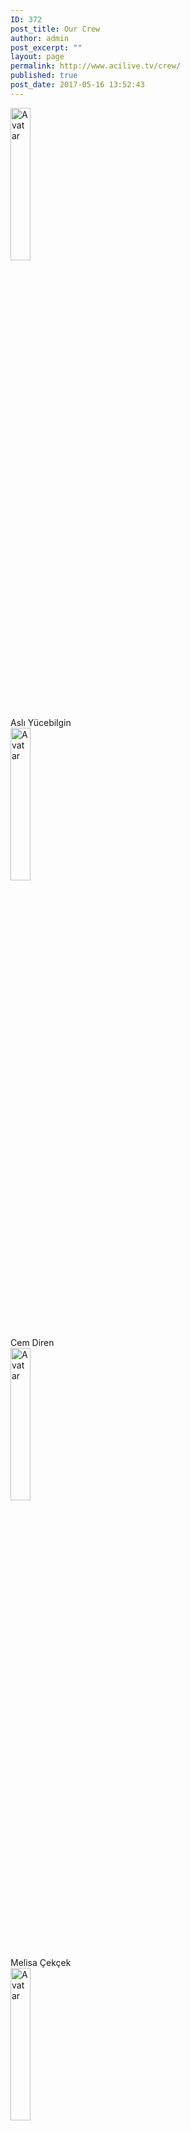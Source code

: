 ```yaml
---
ID: 372
post_title: Our Crew
author: admin
post_excerpt: ""
layout: page
permalink: http://www.acilive.tv/crew/
published: true
post_date: 2017-05-16 13:52:43
---
```

<div class="container">
  <img src="http://www.acilive.tv/wp-content/uploads/2017/12/1315_ASLI_YUCEBILGIN.jpg" alt="Avatar" class="image" style="width:25%; height:25%; left:">
  <div class="middle" style="top:110px; left:90px;">
    <div class="text">Aslı Yücebilgin</div>
  </div>
</div>

<div class="container">
  <img src="http://www.acilive.tv/wp-content/uploads/2017/12/1368_CEM_DIREN.jpg" alt="Avatar" class="image" style="width:25%; height:25%; left:">
  <div class="middle" style="top:110px; left:275px;">
    <div class="text">Cem Diren</div>
  </div>
</div>

<div class="container">
  <img src="http://www.acilive.tv/wp-content/uploads/2017/12/1474_MELISA_CEKCEK.jpg" alt="Avatar" class="image" style="width:25%; height:25%; left:">  
  <div class="middle">
    <div class="text" style="top:110px; left:460px;">Melisa Çekçek</div>
  </div>
</div>

<div class="container">
  <img src="http://www.acilive.tv/wp-content/uploads/2017/12/1374_EFE_GULAY.jpg" alt="Avatar" class="image" style="width:25%; height:25%; left:">  
  <div class="middle">
    <div class="text" style="top:340px; left:90px;">Efe Gülay</div>
  </div>
</div>

<div class="container">
  <img src="http://www.acilive.tv/wp-content/uploads/2017/12/1301_SELINA_GEZMEZ.jpg" alt="Avatar" class="image" style="width:25%; height:25%; left:">  
  <div class="middle">
    <div class="text" style="top:340px; left:275px;">Selina Gezmez</div>
  </div>
</div>

<div class="container">
  <img src="http://www.acilive.tv/wp-content/uploads/2017/12/1459_YIGIT_DAYI.jpg" alt="Avatar" class="image" style="width:25%; height:25%; left:">  
  <div class="middle">
    <div class="text" style="top:340px; left:460px;">Yiğit Dayı</div>
  </div>
</div>

<div class="container">
  <img src="http://www.acilive.tv/wp-content/uploads/2017/12/1457_ALIS_ERALP.jpg" alt="Avatar" class="image" style="width:25%; height:25%; left:">  
  <div class="middle">
    <div class="text" style="top:570px; left:90px;">Alis Eralp</div>
  </div>
</div>

<div class="container">
  <img src="http://www.acilive.tv/wp-content/uploads/2017/12/1323_NAZ_KAYIN.jpg" alt="Avatar" class="image" style="width:25%; height:25%; left:">  
  <div class="middle">
    <div class="text" style="top:570px; left:275px;">Naz Kayın</div>
  </div>
</div>

<div class="container">
  <img src="http://www.acilive.tv/wp-content/uploads/2017/12/1371_CANSU_CUBUKCU-1.jpg" alt="Avatar" class="image" style="width:25%; height:25%; left:">  
  <div class="middle">
    <div class="text" style="top:570px; left:460px;">Cansu Çubukçu</div>
  </div>
</div>

<div class="container">
  <img src="http://www.acilive.tv/wp-content/uploads/2017/12/1369_RITA_VIKTORYA_RUSO.jpg" alt="Avatar" class="image" style="width:25%; height:25%; left:">  
  <div class="middle">
    <div class="text" style="top:800px; left:90px;">Rita Viktorya</div>
  </div>
</div>

<div class="container">
  <img src="http://www.acilive.tv/wp-content/uploads/2017/12/1300_OZGENUR_CELIK.jpg" alt="Avatar" class="image" style="width:25%; height:25%; left:">  
  <div class="middle">
    <div class="text" style="top:800px; left:460px;">Özgenur Çelik</div>
  </div>
</div>

<div class="container">
  <img src="http://www.acilive.tv/wp-content/uploads/2017/12/1345_NAZLI_DEMIRKAN.jpg" alt="Avatar" class="image" style="width:25%; height:25%; left:">  
  <div class="middle">
    <div class="text" style="top:800px; left:460px;">Nazlı Demirkan</div>
  </div>
</div>

</body>

</html>

<h3>About Us</h3>
<div style="max-height: 330px; height: auto; width: aotp; border: 0px solid #ccc; overflow: auto;">

  The idea of “ACI LIVE TV” was first founded in 2010-2011 school year, by five students that were taking ‘Web Publishing’
  as a list three (grade 11) elective course. This group was discussing ideas for a group web project. The first project
  was to make Facebook-like social web only for ACI. It was called ACI+ (ACI plus). Please note that Google+ started after
  us!! This project was a failure. The group evaluated the project, reasons why a web project fails and they moved on. The
  second web project idea was a Live TV channel for ACI. For the first time, ACI LIVE broadcasted Bazaar Day 2011 and it
  turned out to be a great success. It received much positive feedback from all over the world from our graduates. Today
  our channel has over 30 students which work with Apple, Canon, Livestream and more professional equipment. Our aim is to
  share the activities which are held in our school with the ACI family and all over Turkey. The most important occasions
  that we broadcast are Moods, Bazaar Day, Awards Day, Spring Day and commencements. ACI Live TV broadcasts English Drama
  Night, Ekin Yazın activities and the graduation of our sister schools. Our broadcastings are published via Livestream which
  is one of the most popular online broadcasting in the world through Facebook and our website. We are aiming to create new
  projects every year. ACI News is one of the best examples. With all these qualities ACI Live TV is one of the first and
  only high school live channel in Turkey.
  <p class="contact-text"></p>

  </div